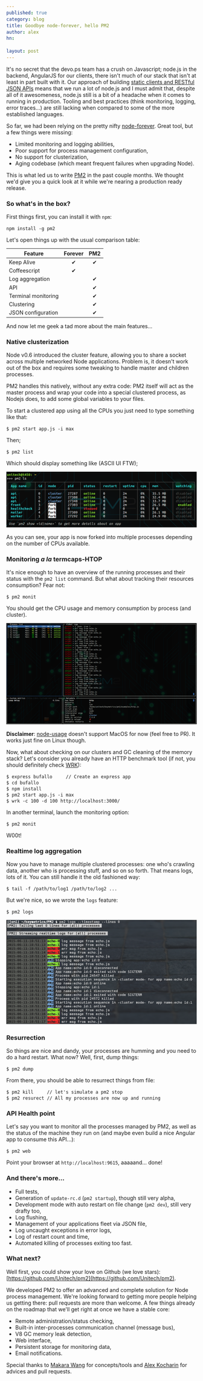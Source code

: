 ```yaml
---
published: true
category: blog
title: Goodbye node-forever, hello PM2
author: alex
hn: 

layout: post
---
```


It's no secret that the devo.ps team has a crush on Javascript; node.js in the backend, AngularJS for our clients, there isn't much of our stack that isn't at least in part built with it. Our approach of building [static clients and RESTful JSON APIs](http://devo.ps/blog/2013/01/31/farewell-to-regular-web-development-approaches.html) means that we run a lot of node.js and I must admit that, despite all of it awesomeness, node.js still is a bit of a headache when it comes to running in production. Tooling and best practices (think monitoring, logging, error traces...) are still lacking when compared to some of the more established languages.

So far, we had been relying on the pretty nifty [node-forever](https://github.com/nodejitsu/forever). Great tool, but a few things were missing:

- Limited monitoring and logging abilities,
- Poor support for process management configuration,
- No support for clusterization,
- Aging codebase (which meant frequent failures when upgrading Node).

This is what led us to write [PM2](https://github.com/Unitech/pm2) in the past couple months. We thought we'd give you a quick look at it while we're nearing a production ready release.

### So what's in the box?

First things first, you can install it with `npm`:

    npm install -g pm2

Let's open things up with the usual comparison table:

Feature | Forever | PM2 |
--- | :---: | :---: |
Keep Alive | ✔ | ✔ |
Coffeescript | ✔ | |
Log aggregation |  | ✔ |
API |  | ✔ |
Terminal monitoring |  | ✔ |
Clustering |  | ✔ |
JSON configuration |  | ✔ |

And now let me geek a tad more about the main features...

### Native clusterization

Node v0.6 introduced the cluster feature, allowing you to share a socket across multiple networked Node applications. Problem is, it doesn't work out of the box and requires some tweaking to handle master and children processes.

PM2 handles this natively, without any extra code: PM2 itself will act as the master process and wrap your code into a special clustered process, as Nodejs does, to add some global variables to your files.

To start a clustered app using all the CPUs you just need to type something like that:

    $ pm2 start app.js -i max

Then;

    $ pm2 list

Which should display something like (ASCII UI FTW);

![pm2 list](https://github.com/unitech/pm2/raw/master/pres/pm2-list.png)

As you can see, your app is now forked into multiple processes depending on the number of CPUs available.

### Monitoring *a la* termcaps-HTOP

It's nice enough to have an overview of the running processes and their status with the `pm2 list` command. But what about tracking their resources consumption? Fear not:

    $ pm2 monit

You should get the CPU usage and memory consumption by process (and cluster).

![pm2 monit](https://github.com/unitech/pm2/raw/master/pres/pm2-monit.png)

**Disclaimer**: [node-usage](https://github.com/arunoda/node-usage) doesn't support MacOS for now (feel free to PR). It works just fine on Linux though.

Now, what about checking on our clusters and GC cleaning of the memory stack? Let's consider you already have an HTTP benchmark tool (if not, you should definitely check [WRK](https://github.com/wg/wrk)):

    $ express bufallo     // Create an express app
    $ cd bufallo
    $ npm install
    $ pm2 start app.js -i max
    $ wrk -c 100 -d 100 http://localhost:3000/

In another terminal, launch the monitoring option:

    $ pm2 monit

W00t!

### Realtime log aggregation

Now you have to manage multiple clustered processes: one who's crawling data, another who is processing stuff, and so on so forth. That means logs, lots of it. You can still handle it the old fashioned way:

    $ tail -f /path/to/log1 /path/to/log2 ...

But we're nice, so we wrote the `logs` feature:

    $ pm2 logs

![pm2 monit](https://github.com/unitech/pm2/raw/master/pres/pm2-logs.png)

### Resurrection

So things are nice and dandy, your processes are humming and you need to do a hard restart. What now? Well, first, dump things:

    $ pm2 dump

From there, you should be able to resurrect things from file:

    $ pm2 kill     // let's simulate a pm2 stop
    $ pm2 resurect // All my processes are now up and running 

### API Health point

Let's say you want to monitor all the processes managed by PM2, as well as the status of the machine they run on (and maybe even build a nice Angular app to consume this API...):

    $ pm2 web

Point your browser at `http://localhost:9615`, aaaaand... done!

### And there's more...

- Full tests,
- Generation of `update-rc.d` (`pm2 startup`), though still very alpha,
- Development mode with auto restart on file change (`pm2 dev`), still very drafty too,
- Log flushing,
- Management of your applications fleet via JSON file,
- Log uncaught exceptions in error logs,
- Log of restart count and time,
- Automated killing of processes exiting too fast.

### What next?

Well first, you could show your love on Github (we love stars): [https://github.com/Unitech/pm2](https://github.com/Unitech/pm2).

We developed PM2 to offer an advanced and complete solution for Node process management. We're looking forward to getting more people helping us getting there: pull requests are more than welcome. A few things already on the roadmap that we'll get right at once we have a stable core:

- Remote administration/status checking,
- Built-in inter-processes communication channel (message bus),
- V8 GC memory leak detection,
- Web interface,
- Persistent storage for monitoring data,
- Email notifications.

Special thanks to [Makara Wang](https://github.com/makara) for concepts/tools and [Alex Kocharin](https://github.com/rlidwka) for advices and pull requests.